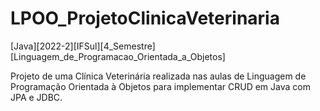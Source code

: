 # LPOO_ProjetoClinicaVeterinaria
[Java][2022-2][IFSul][4_Semestre][Linguagem_de_Programacao_Orientada_a_Objetos]

Projeto de uma Clínica Veterinária realizada nas aulas de Linguagem de Programação Orientada à Objetos para implementar CRUD em Java com JPA e JDBC.

